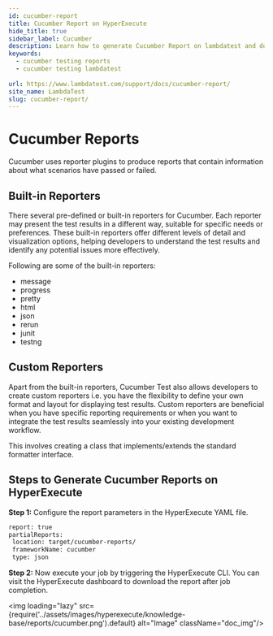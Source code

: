 ```yaml
---
id: cucumber-report
title: Cucumber Report on HyperExecute
hide_title: true
sidebar_label: Cucumber
description: Learn how to generate Cucumber Report on lambdatest and download the reports from the dashboard
keywords:
  - cucumber testing reports
  - cucumber testing lambdatest 
  
url: https://www.lambdatest.com/support/docs/cucumber-report/
site_name: LambdaTest
slug: cucumber-report/
---
```

<script type="application/ld+json"
      dangerouslySetInnerHTML={{ __html: JSON.stringify({
       "@context": "https://schema.org",
        "@type": "BreadcrumbList",
        "itemListElement": [{
          "@type": "ListItem",
          "position": 1,
          "name": "LambdaTest",
          "item": "https://www.lambdatest.com"
        },{
          "@type": "ListItem",
          "position": 2,
          "name": "Support",
          "item": "https://www.lambdatest.com/support/docs/"
        },{
          "@type": "ListItem",
          "position": 3,
          "name": "Cucumber Report",
          "item": "https://www.lambdatest.com/support/docs/cucumber-report/"
        }]
      })
    }}
></script>

# Cucumber Reports

Cucumber uses reporter plugins to produce reports that contain information about what scenarios have passed or failed.

## Built-in Reporters
There several pre-defined or built-in reporters for Cucumber. Each reporter may present the test results in a different way, suitable for specific needs or preferences. These built-in reporters offer different levels of detail and visualization options, helping developers to understand the test results and identify any potential issues more effectively.

Following are some of the built-in reporters:
- message
- progress
- pretty
- html
- json
- rerun
- junit
- testng

## Custom Reporters
Apart from the built-in reporters, Cucumber Test also allows developers to create custom reporters i.e. you have the flexibility to define your own format and layout for displaying test results. Custom reporters are beneficial when you have specific reporting requirements or when you want to integrate the test results seamlessly into your existing development workflow.

This involves creating a class that implements/extends the standard formatter interface.

## Steps to Generate Cucumber Reports on HyperExecute

**Step 1:** Configure the report parameters in the HyperExecute YAML file.

```bash
report: true
partialReports:
 location: target/cucumber-reports/
 frameworkName: cucumber
 type: json
```

**Step 2:** Now execute your job by triggering the HyperExecute CLI. You can visit the HyperExecute dashboard to download the report after job completion.

<img loading="lazy" src={require('../assets/images/hyperexecute/knowledge-base/reports/cucumber.png').default} alt="Image" className="doc_img"/> 